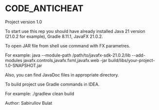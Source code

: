 # CODE_ANTICHEAT
Project version 1.0

To start use this rep you should have already installed Java 21 version (21.0.2 for example), Gradle 8.11.1, JavaFX 21.0.2.

To open JAR file from shell use command with FX parametres. 

For example: java --module-path /path/to/javafx-sdk-21.0.2/lib --add-modules javafx.controls,javafx.fxml,javafx.web -jar build/libs/your-project-1.0-SNAPSHOT.jar

Also, you can find JavaDoc files in appropriate directory.

To build project use Gradle commands in IDEA.

For example: ./gradlew clean build

Author: Sabirullov Bulat
